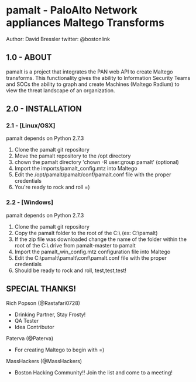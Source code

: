 pamalt - PaloAlto Network appliances Maltego Transforms
=======================================================

Author: David Bressler
twitter: @bostonlink

## 1.0 - ABOUT

pamalt is a project that integrates the PAN web API to create Maltego transforms.  This functionality gives the ability to Information Security Teams and SOCs the ability to graph and create Machines (Maltego Radium) to view the threat landscape of an organization.  

## 2.0 - INSTALLATION

### 2.1 - [Linux/OSX]

pamalt depends on Python 2.7.3

1. Clone the pamalt git repository
2. Move the pamalt repository to the /opt directory
3. chown the pamalt directory 'chown -R user:group pamalt' (optional)
4. Import the imports/pamalt_config.mtz into Maltego
5. Edit the /opt/pamalt/pamalt/conf/pamalt.conf file with the proper credentials 
6. You're ready to rock and roll =)

### 2.2 - [Windows]

pamalt depends on Python 2.7.3

1. Clone the pamalt git repository
2. Copy the pamalt folder to the root of the C:\ (ex: C:\pamalt\)
3. If the zip file was downloaded change the name of the folder within the root of the C:\ drive from pamalt-master to pamalt
4. Import the pamalt_win_config.mtz configuration file into Maltego
5. Edit the C:\pamalt\pamalt\conf\pamalt.conf file with the proper credentials
6. Should be ready to rock and roll, test,test,test!

## SPECIAL THANKS!

Rich Popson (@Rastafari0728)
* Drinking Partner, Stay Frosty!
* QA Tester
* Idea Contributor

Paterva (@Paterva)
* For creating Maltego to begin with =)

MassHackers (@MassHackers)
* Boston Hacking Community!! Join the list and come to a meeting!
